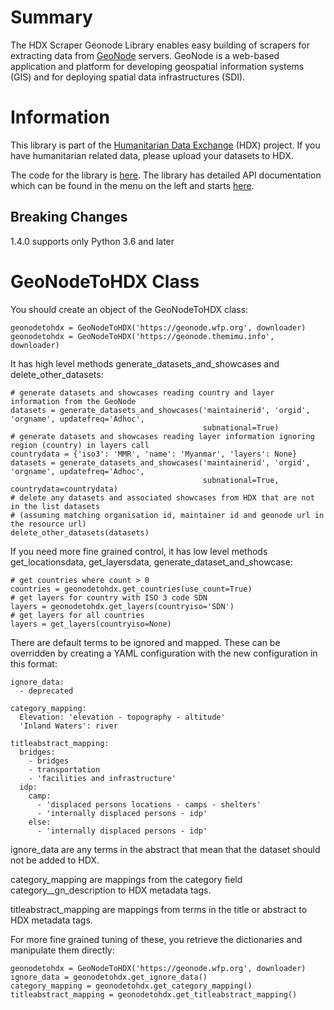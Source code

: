 # Summary

The HDX Scraper Geonode Library enables easy building of scrapers for extracting data from 
[GeoNode](https://geonode.org/) servers. GeoNode is a web-based application and platform for developing 
geospatial information systems (GIS) and for deploying spatial data infrastructures (SDI). 

# Information

This library is part of the [Humanitarian Data Exchange](https://data.humdata.org/) (HDX) project. If you have 
humanitarian related data, please upload your datasets to HDX.

The code for the library is [here](https://github.com/OCHA-DAP/hdx-scraper-geonode).
The library has detailed API documentation which can be found in the menu on the left and starts 
[here](https://hdx-scraper-geonode.readthedocs.io/en/latest/api-documentation). 

## Breaking Changes

1.4.0 supports only Python 3.6 and later

# GeoNodeToHDX Class

You should create an object of the GeoNodeToHDX class:
 
    geonodetohdx = GeoNodeToHDX('https://geonode.wfp.org', downloader)
    geonodetohdx = GeoNodeToHDX('https://geonode.themimu.info', downloader)

It has high level methods generate_datasets_and_showcases and 
delete_other_datasets:

    # generate datasets and showcases reading country and layer information from the GeoNode
    datasets = generate_datasets_and_showcases('maintainerid', 'orgid', 'orgname', updatefreq='Adhoc', 
                                               subnational=True)
    # generate datasets and showcases reading layer information ignoring region (country) in layers call
    countrydata = {'iso3': 'MMR', 'name': 'Myanmar', 'layers': None}
    datasets = generate_datasets_and_showcases('maintainerid', 'orgid', 'orgname', updatefreq='Adhoc', 
                                               subnational=True, countrydata=countrydata)
    # delete any datasets and associated showcases from HDX that are not in the list datasets
    # (assuming matching organisation id, maintainer id and geonode url in the resource url)
    delete_other_datasets(datasets)

If you need more fine grained control, it has low level methods
get_locationsdata, get_layersdata, generate_dataset_and_showcase:

    # get countries where count > 0
    countries = geonodetohdx.get_countries(use_count=True)
    # get layers for country with ISO 3 code SDN
    layers = geonodetohdx.get_layers(countryiso='SDN')
    # get layers for all countries
    layers = get_layers(countryiso=None)

There are default terms to be ignored and mapped. These can be overridden by
creating a YAML configuration with the new configuration in this format:

    ignore_data:
      - deprecated

    category_mapping:
      Elevation: 'elevation - topography - altitude'
      'Inland Waters': river

    titleabstract_mapping:
      bridges:
        - bridges
        - transportation
        - 'facilities and infrastructure'
      idp:
        camp:
          - 'displaced persons locations - camps - shelters'
          - 'internally displaced persons - idp'
        else:
          - 'internally displaced persons - idp'
  
ignore_data are any terms in the abstract that mean that the dataset 
should not be added to HDX.
  
category_mapping are mappings from the category field category__gn_description 
to HDX metadata tags.
  
titleabstract_mapping are mappings from terms in the title or abstract to 
HDX metadata tags.

For more fine grained tuning of these, you retrieve the dictionaries and
manipulate them directly:

    geonodetohdx = GeoNodeToHDX('https://geonode.wfp.org', downloader)
    ignore_data = geonodetohdx.get_ignore_data() 
    category_mapping = geonodetohdx.get_category_mapping() 
    titleabstract_mapping = geonodetohdx.get_titleabstract_mapping()         